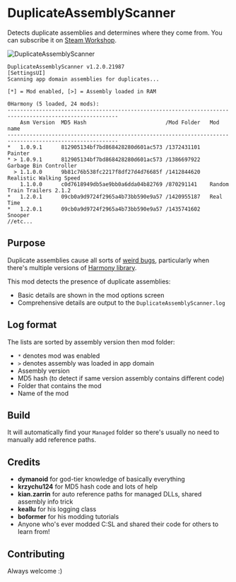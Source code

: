 # DuplicateAssemblyScanner

Detects duplicate assemblies and determines where they come from. You can subscribe it on [Steam Workshop](https://steamcommunity.com/sharedfiles/filedetails/?id=2013398705).

![DuplicateAssemblyScanner](https://user-images.githubusercontent.com/1386719/76086424-f9032280-5fab-11ea-9318-82865af22b33.png)

```
DuplicateAssemblyScanner v1.2.0.21987
[SettingsUI]
Scanning app domain assemblies for duplicates...

[*] = Mod enabled, [>] = Assembly loaded in RAM

0Harmony (5 loaded, 24 mods):
---------------------------------------------------------------------------------------------------------
    Asm Version  MD5 Hash                         /Mod Folder   Mod name
---------------------------------------------------------------------------------------------------------
*   1.0.9.1      812905134bf7bd868428280d601ac573 /1372431101   Painter
* > 1.0.9.1      812905134bf7bd868428280d601ac573 /1386697922   Garbage Bin Controller
  > 1.1.0.0      9b81c76b538fc2217f8df27d4d76685f /1412844620   Realistic Walking Speed
    1.1.0.0      c0d7618949db5ae9bb0a6dda04b82769 /870291141    Random Train Trailers 2.1.2
*   1.2.0.1      09cb0a9d9724f2965a4b73bb590e9a57 /1420955187   Real Time
*   1.2.0.1      09cb0a9d9724f2965a4b73bb590e9a57 /1435741602   Snooper
//etc...
```

## Purpose

Duplicate assemblies cause all sorts of [weird bugs](https://github.com/CitiesSkylinesMods/TMPE/issues/747), particularly when there's multiple versions of [Harmony library](https://github.com/pardeike/Harmony).

This mod detects the presence of duplicate assemblies:

* Basic details are shown in the mod options screen
* Comprehensive details are output to the `DuplicateAssemblyScanner.log`

## Log format

The lists are sorted by assembly version then mod folder:

* `*` denotes mod was enabled
* `>` denotes assembly was loaded in app domain
* Assembly version
* MD5 hash (to detect if same version assembly contains different code)
* Folder that contains the mod
* Name of the mod

## Build

It will automatically find your `Managed` folder so there's usually no need to manually add reference paths.

## Credits

* **dymanoid** for god-tier knowledge of basically everything
* **krzychu124** for MD5 hash code and lots of help
* **kian.zarrin** for auto reference paths for managed DLLs, shared assembly info trick
* **keallu** for his logging class
* **boformer** for his modding tutorials
* Anyone who's ever modded C:SL and shared their code for others to learn from!

## Contributing

Always welcome :)
